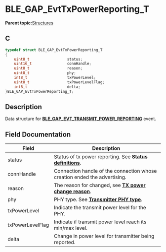 # BLE\_GAP\_EvtTxPowerReporting\_T

**Parent topic:**[Structures](GUID-230368B0-FB2A-4967-A471-691387B35A9E.md)

## C

```c
typedef struct BLE_GAP_EvtTxPowerReporting_T
{
    uint8_t                 status;
    uint16_t                connHandle;
    uint8_t                 reason;
    uint8_t                 phy;
    int8_t                  txPowerLevel;
    uint8_t                 txPowerLevelFlag;
    int8_t                  delta;
}BLE_GAP_EvtTxPowerReporting_T;
```

## Description

Data structure for **[BLE\_GAP\_EVT\_TRANSMIT\_POWER\_REPORTING](GUID-ADCFB5AA-F06E-4ED9-9227-592A5CE40F39.md)** event.

## Field Documentation

|Field|Description|
|-----|-----------|
|status|Status of tx power reporting. See **[Status definitions](GUID-2134D6D9-9339-488A-9386-3D130CCB7074.md)**.|
|connHandle|Connection handle of the connection whose creation ended the advertising.|
|reason|The reason for changed, see **[TX power change reason](GUID-706A21B2-17BC-4468-839C-04C97427E23A.md)**.|
|phy|PHY type. See **[Transmitter PHY type](GUID-33BBFEC3-6B4E-49C3-AD67-7C3036AA5D33.md)**.|
|txPowerLevel|Indicate the transmit power level for the PHY.|
|txPowerLevelFlag|Indicate if transmit power level reach its min/max level.|
|delta|Change in power level for transmitter being reported.|

